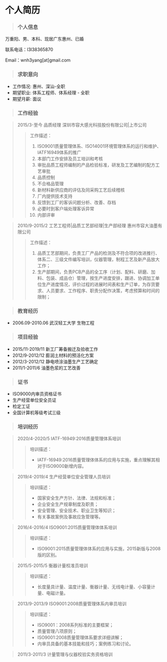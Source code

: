 # 个人简历

> ### **个人信息**

万重阳、男、本科、现居广东惠州、已婚

联系电话：l3l38365870

Email：wnh3yang[at]gmail.com

> ### **求职意向**

* 工作情况: 惠州、深汕-全职
* 期望职业: 体系工程师、体系经理 - 全职
* 期望月薪: 面议

> ### **工作经验**

> 2015/3-至今     品质经理      深圳市容大感光科技股份有限公司|上市公司
>> 工作描述：
>> 1. ISO9001质量管理体系、ISO14001环境管理体系的运行和维护、IATF16949体系的推广
>> 1. 本部门工作安排及员工培训和考核
>> 1. 审批品质工程师编制的产品检验标准，研发及工艺编制的配方工艺审批
>> 1. 品质控制
>> 1. 不合格品管理
>> 1. 新材料新供应商的评估及同采购工艺后续稽核
>> 1. 厂内提供技术支持
>> 1. 反馈到工厂的客诉问题分析、改善、存档
>> 1. 必要时到客户端处理客诉异常
>> 1. 内部评审

> 2010/9-2015/2     工艺工程师|品质工艺部经理|生产部经理      惠州市容大油墨有限公司
>> 工作描述：
>> 1. 品质工艺部期间，负责工厂产品的检测及不符合项的改进推行、体系二、三级文件编写培训，仪器管理，制程工艺及新产品放大工作；
>> 1. 生产部期间，负责PCB产品的全工序（计划、配料、研磨、加料、包装、成品仓）管理，按生产进度安排，跟进、协调加工单位生产进度情况，评价过程的进展时间表和生产订单，为存货要求、人员要求、工作程序、职责分配作决策，考虑预算和时间的限制；

> ### **教育经历**

* 2006.09-2010.06    武汉轻工大学    生物工程


> ### **项目经验**

* 2015/11-2019/11 	新工厂筹备搬迁及验收工作
* 2012/9-2012/12 	膨润土材料的预活化方案
* 2012/3-2012/12 	静电喷涂油墨生产工艺确定
* 2011/1-2011/6 	油墨色浆的工艺改善

> ###  **证书**

* ISO9000内审员资格证书
* 生产经营单位安全员证
* 检定工证
* 全国计算机等级考试三级

> ### **培训经历**

> 2020/4-2020/5 	IATF-16949:2016质量管理体系培训
>> 培训描述：
>> * IATF-16949:2016质量管理体体系的应用与实施，重点理解其相对于ISO9000新增内容。

> 2019/4-2019/4 	生产经营单位安全管理人员培训
>> 培训描述：
>> * 国家安全生产方针、法律、法规和标准；
>> * 企业安全生产规章制度及职责；
>> * 安全管理、安全技术、职业卫生等知识；
>> * 有关事故案例及事故应急管理等。


> 2016/4-2016/4 	ISO9001:2015质量管理体体系培训
>> 培训描述：
>> * ISO9001:2015质量管理体体系的应用与实施，2015新版与2008版的区别。


> 2015/5-2015/5 	衡器计量校准员培训
>> 培训描述：
>> * 长度量具计量、温度计量、衡器计量、无线电计量、小容量计量、电磁计量。


> 2013/9-2013/9 	ISO9001:2008质量管理体系内审员培训
>> 培训描述：
>> * ISO9001：2008系列标准的主要框架；
>> * 质量管理八项原则；
>> * ISO9001:2008质量管理体系要求详细讲解；
>> * 内审员具备的基本技能和技巧；案例练习和讨论。


> 2011/3-2011/3 	计量管理与仪器校验实务资格培训
